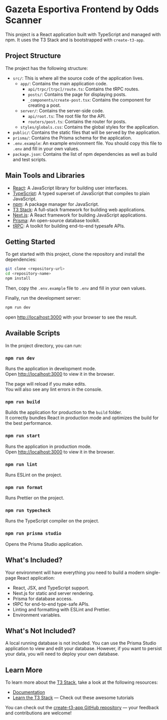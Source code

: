 # Gazeta Esportiva Frontend by Odds Scanner

This project is a React application built with TypeScript and managed with npm. It uses the T3 Stack and is bootstrapped with `create-t3-app`.

## Project Structure

The project has the following structure:

- `src/`: This is where all the source code of the application lives.
  - `app/`: Contains the main application code.
    - `api/trpc/[trpc]/route.ts`: Contains the tRPC routes.
    - `posts/`: Contains the page for displaying posts.
    - `_components/create-post.tsx`: Contains the component for creating a post.
  - `server/`: Contains the server-side code.
    - `api/root.ts`: The root file for the API.
    - `routers/post.ts`: Contains the router for posts.
  - `styles/globals.css`: Contains the global styles for the application.
- `public/`: Contains the static files that will be served by the application.
- `prisma/`: Contains the Prisma schema for the application.
- `.env.example`: An example environment file. You should copy this file to `.env` and fill in your own values.
- `package.json`: Contains the list of npm dependencies as well as build and test scripts.

## Main Tools and Libraries

- [React](https://reactjs.org/): A JavaScript library for building user interfaces.
- [TypeScript](https://www.typescriptlang.org/): A typed superset of JavaScript that compiles to plain JavaScript.
- [npm](https://www.npmjs.com/): A package manager for JavaScript.
- [T3 Stack](https://create.t3.gg/): A full-stack framework for building web applications.
- [Next.js](https://nextjs.org): A React framework for building JavaScript applications.
- [Prisma](https://prisma.io): An open-source database toolkit.
- [tRPC](https://trpc.io): A toolkit for building end-to-end typesafe APIs.

## Getting Started

To get started with this project, clone the repository and install the dependencies:

```sh
git clone <repository-url>
cd <repository-name>
npm install
```

Then, copy the `.env.example` file to `.env` and fill in your own values.

Finally, run the development server:

```sh
npm run dev
```

open [http://localhost:3000](http://localhost:3000) with your browser to see the result.

## Available Scripts

In the project directory, you can run:

### `npm run dev`

Runs the application in development mode.\
Open [http://localhost:3000](http://localhost:3000) to view it in the browser.

The page will reload if you make edits.\
You will also see any lint errors in the console.

### `npm run build`

Builds the application for production to the `build` folder.\
It correctly bundles React in production mode and optimizes the build for the best performance.

### `npm run start`

Runs the application in production mode.\
Open [http://localhost:3000](http://localhost:3000) to view it in the browser.

### `npm run lint`

Runs ESLint on the project.

### `npm run format`

Runs Prettier on the project.

### `npm run typecheck`

Runs the TypeScript compiler on the project.

### `npm run prisma studio`

Opens the Prisma Studio application.

## What's Included?

Your environment will have everything you need to build a modern single-page React application:

- React, JSX, and TypeScript support.
- Next.js for static and server rendering.
- Prisma for database access.
- tRPC for end-to-end type-safe APIs.
- Linting and formatting with ESLint and Prettier.
- Environment variables.

## What's Not Included?

A local running database is not included. You can use the Prisma Studio application to view and edit your database. However, if you want to persist your data, you will need to deploy your own database.

## Learn More

To learn more about the [T3 Stack](https://create.t3.gg/), take a look at the following resources:

- [Documentation](https://create.t3.gg/)
- [Learn the T3 Stack](https://create.t3.gg/en/faq#what-learning-resources-are-currently-available) — Check out these awesome tutorials

You can check out the [create-t3-app GitHub repository](https://github.com/t3-oss/create-t3-app) — your feedback and contributions are welcome!

